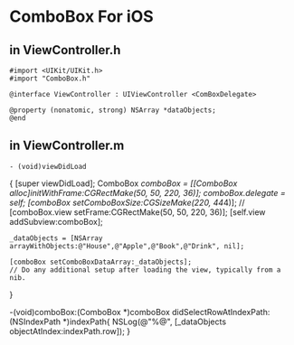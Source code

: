 ComboBox For iOS
==============

in ViewController.h
--------------

    #import <UIKit/UIKit.h>
    #import "ComboBox.h"

    @interface ViewController : UIViewController <ComBoxDelegate>

    @property (nonatomic, strong) NSArray *dataObjects;
    @end
    
in ViewController.m
--------------
    
    - (void)viewDidLoad
{
    [super viewDidLoad];
    ComboBox *comboBox = [[ComboBox alloc]initWithFrame:CGRectMake(50, 50, 220, 36)];
    comboBox.delegate = self;
    [comboBox setComboBoxSize:CGSizeMake(220, 44*4)];
  //  [comboBox.view setFrame:CGRectMake(50, 50, 220, 36)];
    [self.view addSubview:comboBox];
    
    _dataObjects = [NSArray arrayWithObjects:@"House",@"Apple",@"Book",@"Drink", nil];
    
    [comboBox setComboBoxDataArray:_dataObjects];
	// Do any additional setup after loading the view, typically from a nib.
}

-(void)comboBox:(ComboBox *)comboBox didSelectRowAtIndexPath:(NSIndexPath *)indexPath{
    NSLog(@"%@", [_dataObjects objectAtIndex:indexPath.row]);
}